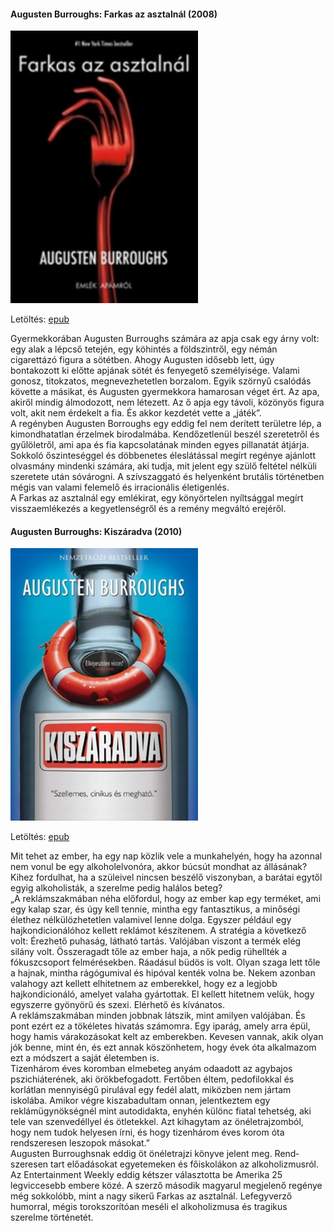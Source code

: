 #### <a name="id_977">Augusten Burroughs: Farkas az asztalnál (2008)</a>
<img src="https://github.com/BercziSandor/calibre_lib/raw/main/Augusten%20Burroughs/Farkas%20az%20asztalnal%20%28977%29/cover.jpg" alt="cover" width="300"/>

Letöltés: [epub](https://github.com/BercziSandor/calibre_lib/raw/main/Augusten%20Burroughs/Farkas%20az%20asztalnal%20%28977%29/Farkas%20az%20asztalnal%20-%20Augusten%20Burroughs.epub)
<div>
<p>Gyermekkorában ​Augusten Burroughs számára az apja csak egy árny volt: egy alak a lépcső tetején, egy köhintés a földszintről, egy némán cigarettázó figura a sötétben. Ahogy Augusten idősebb lett, úgy bontakozott ki előtte apjának sötét és fenyegető személyisége. Valami gonosz, titokzatos, megnevezhetetlen borzalom. Egyik szörnyű csalódás követte a másikat, és Augusten gyermekkora hamarosan véget ért. Az apa, akiről mindig álmodozott, nem létezett. Az ő apja egy távoli, közönyös figura volt, akit nem érdekelt a fia. És akkor kezdetét vette a „játék”.<br>A regényben Augusten Borroughs egy eddig fel nem derített területre lép, a kimondhatatlan érzelmek birodalmába. Kendőzetlenül beszél szeretetről és gyűlöletről, ami apa és fia kapcsolatának minden egyes pillanatát átjárja. Sokkoló őszinteséggel és döbbenetes éleslátással megírt regénye ajánlott olvasmány mindenki számára, aki tudja, mit jelent egy szülő feltétel nélküli szeretete után sóvárogni. A szívszaggató és helyenként brutális történetben mégis van valami felemelő és irracionális életigenlés.<br>A Farkas az asztalnál egy emlékirat, egy könyörtelen nyíltsággal megírt visszaemlékezés a kegyetlenségről és a remény megváltó erejéről.</p></div>

#### <a name="id_968">Augusten Burroughs: Kiszáradva (2010)</a>
<img src="https://github.com/BercziSandor/calibre_lib/raw/main/Augusten%20Burroughs/Kiszaradva%20%28968%29/cover.jpg" alt="cover" width="300"/>

Letöltés: [epub](https://github.com/BercziSandor/calibre_lib/raw/main/Augusten%20Burroughs/Kiszaradva%20%28968%29/Kiszaradva%20-%20Augusten%20Burroughs.epub)
<div>
<p>Mit ​tehet az ember, ha egy nap közlik vele a munkahelyén, hogy ha azonnal nem vonul be egy alkoholelvonóra, akkor búcsút mondhat az állásának? Kihez fordulhat, ha a szüleivel nincsen beszélő viszonyban, a barátai egytől egyig alkoholisták, a szerelme pedig halálos beteg?<br>„A reklámszakmában néha előfordul, hogy az ember kap egy terméket, ami egy kalap szar, és úgy kell tennie, mintha egy fantasztikus, a minőségi élethez nélkülözhetetlen valamivel lenne dolga. Egyszer például egy hajkondicionálóhoz kellett reklámot készítenem. A stratégia a következő volt: Érezhető puhaság, látható tartás. Valójában vi­szont a termék elég silány volt. Összeragadt tőle az ember haja, a nők pedig rühellték a fókuszcsoport felmérésekben. Ráadásul büdös is volt. Olyan szaga lett tőle a hajnak, mintha rágógumival és hipóval kenték volna be. Nekem azonban valahogy azt kellett elhitetnem az emberekkel, hogy ez a legjobb hajkondicionáló, amelyet valaha gyártottak. El kellett hitetnem velük, hogy egy­szerre gyönyörű és szexi. Elérhető és kívánatos.<br>A reklámszakmában minden jobbnak látszik, mint amilyen valójában. És pont ezért ez a tökéletes hivatás számomra. Egy iparág, amely arra épül, hogy hamis várakozásokat kelt az emberekben. Kevesen vannak, akik olyan jók benne, mint én, és ezt annak köszönhetem, hogy évek óta alkalmazom ezt a módszert a saját életemben is.<br>Tizenhárom éves koromban elmebeteg anyám odaadott az agybajos pszichiáterének, aki örökbefogadott. Fertőben éltem, pedofilokkal és korlátlan mennyiségű pirulával egy fedél alatt, miközben nem jártam iskolába. Amikor végre kiszabadultam onnan, jelentkeztem egy reklámügynökségnél mint autodidakta, enyhén különc fiatal tehetség, aki tele van szenvedéllyel és ötletekkel. Azt kihagytam az önéletrajzomból, hogy nem tudok helyesen írni, és hogy tizenhárom éves korom óta rendszeresen leszopok másokat.”<br>Augusten Burroughsnak eddig öt önéletrajzi könyve jelent meg. Rend­szeresen tart előadásokat egyetemeken és főiskolákon az alkoholizmusról. Az Entertainment Weekly eddig kétszer választotta be Amerika 25 legviccesebb embere közé. A szer­ző második magyarul megjelenő regénye még sokkolóbb, mint a nagy sikerű Farkas az asztalnál. Lefegy­verző humorral, mégis torokszorítóan meséli el alkoholizmusa és tragikus szerelme történetét.</p></div>

